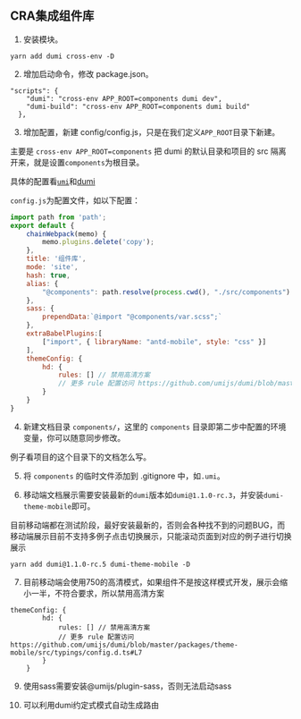 ## CRA集成组件库

1. 安装模块。

```
yarn add dumi cross-env -D
```

2. 增加启动命令，修改 package.json。

```
"scripts": {
    "dumi": "cross-env APP_ROOT=components dumi dev",
    "dumi-build": "cross-env APP_ROOT=components dumi build"
  },
```

3. 增加配置，新建 config/config.js，只是在我们定义`APP_ROOT`目录下新建。

主要是 `cross-env APP_ROOT=components` 把 dumi 的默认目录和项目的 src 隔离开来，就是设置`components`为根目录。

具体的配置看[`umi`](https://umijs.org/config#extrababelplugins)和[dumi](https://d.umijs.org/zh-CN/config)

`config.js`为配置文件，如以下配置：
```js
import path from 'path';
export default {
    chainWebpack(memo) {
        memo.plugins.delete('copy');
    },
    title: '组件库',
    mode: 'site',
    hash: true,
    alias: {
        "@components": path.resolve(process.cwd(), "./src/components")
    },
    sass: {
        prependData:`@import "@components/var.scss";`
    },
    extraBabelPlugins:[
        ["import", { libraryName: "antd-mobile", style: "css" }]
    ],
    themeConfig: {
        hd: {
            rules: [] // 禁用高清方案
            // 更多 rule 配置访问 https://github.com/umijs/dumi/blob/master/packages/theme-mobile/src/typings/config.d.ts#L7
        }
    }
}
```

4. 新建文档目录 `components/`，这里的 `components` 目录即第二步中配置的环境变量，你可以随意同步修改。

例子看项目的这个目录下的文档怎么写。

5. 将 `components` 的临时文件添加到 .gitignore 中，如`.umi`。

6. 移动端文档展示需要安装最新的`dumi`版本如`dumi@1.1.0-rc.3`，并安装`dumi-theme-mobile`即可。

目前移动端都在测试阶段，最好安装最新的，否则会各种找不到的问题BUG，而移动端展示目前不支持多例子点击切换展示，只能滚动页面到对应的例子进行切换展示

```shell
yarn add dumi@1.1.0-rc.5 dumi-theme-mobile -D
```

7. 目前移动端会使用750的高清模式，如果组件不是按这样模式开发，展示会缩小一半，不符合要求，所以禁用高清方案

```
themeConfig: {
        hd: {
            rules: [] // 禁用高清方案
            // 更多 rule 配置访问 https://github.com/umijs/dumi/blob/master/packages/theme-mobile/src/typings/config.d.ts#L7
        }
    }
```

9. 使用sass需要安装@umijs/plugin-sass，否则无法启动sass

8. 可以利用dumi约定式模式自动生成路由